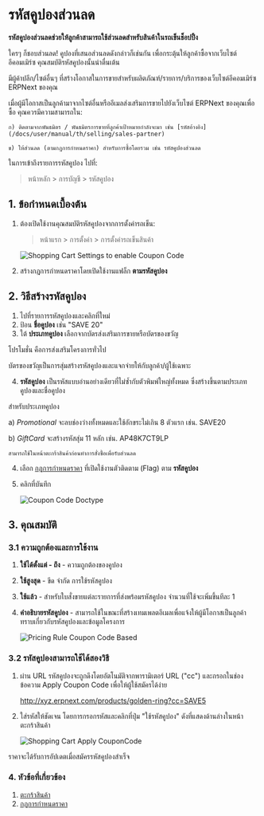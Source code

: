 # รหัสคูปองส่วนลด

**รหัสคูปองส่วนลดช่วยให้ลูกค้าสามารถใช้ส่วนลดสำหรับสินค้าในรถเข็นช็อปปิ้ง**

ใครๆ ก็ชอบส่วนลด! คูปองที่เสนอส่วนลดดังกล่าวก็เช่นกัน เพื่อกระตุ้นให้ลูกค้าซื้อจากเว็บไซต์อีคอมเมิร์ซ
คุณสมบัติรหัสคูปองนั้นน่าตื่นเต้น

มีผู้ค้าปลีก/ไซต์อื่นๆ ที่สร้างโอกาสในการขายสำหรับผลิตภัณฑ์/รายการ/บริการของเว็บไซต์อีคอมเมิร์ซ ERPNext ของคุณ

เมื่อผู้มีโอกาสเป็นลูกค้ามาจากไซต์อื่นหรืออีเมลส่งเสริมการขายไปยังเว็บไซต์ ERPNext ของคุณเพื่อซื้อ คุณควรมีความสามารถใน:
	
	ก) ติดตามจากพันธมิตร / พันธมิตรการขายที่ลูกค้าเป้าหมายกำลังจะมา เช่น [รหัสอ้างอิง]
	(/docs/user/manual/th/selling/sales-partner)

	ข) ให้ส่วนลด (ตามกฎการกำหนดราคา) สำหรับการซื้อโดยรวม เช่น รหัสคูปองส่วนลด

ในการเข้าถึงรายการรหัสคูปอง ไปที่:

> หน้าหลัก > การบัญชี > รหัสคูปอง


## 1. ข้อกำหนดเบื้องต้น

1. ต้องเปิดใช้งานคุณสมบัติรหัสคูปองจากการตั้งค่ารถเข็น:

	> หน้าแรก > การตั้งค่า > การตั้งค่ารถเข็นสินค้า

	<img class="screenshot" alt="Shopping Cart Settings to enable Coupon Code" src="{{docs_base_url}}/assets/img/selling/coupon-code-shoppingcart-settings.png">

1. สร้างกฎการกำหนดราคาโดยเปิดใช้งานแฟล็ก **ตามรหัสคูปอง**

## 2. วิธีสร้างรหัสคูปอง

1. ไปที่รายการรหัสคูปองและคลิกที่ใหม่
2. ป้อน **ชื่อคูปอง** เช่น "SAVE 20"
3. ใต้ **ประเภทคูปอง** เลือกจากบัตรส่งเสริมการขายหรือบัตรของขวัญ
   
โปรโมชั่น คือการส่งเสริมโครงการทั่วไป
   
บัตรของขวัญเป็นการสุ่มสร้างรหัสคูปองและแจกจ่ายให้กับลูกค้า/ผู้ใช้เฉพาะ
   
4. **รหัสคูปอง** เป็นรหัสแบบอ่านอย่างเดียวที่ไม่ซ้ำกับตัวพิมพ์ใหญ่ทั้งหมด ซึ่งสร้างขึ้นตามประเภทคูปองและชื่อคูปอง

สำหรับประเภทคูปอง

a) *Promotional* จะลบช่องว่างทั้งหมดและใช้อักขระไม่เกิน 8 ตัวแรก เช่น. SAVE20

b) *GiftCard* จะสร้างรหัสสุ่ม 11 หลัก เช่น. AP48K7CT9LP

    สามารถใช้ในหน้าตะกร้าสินค้าก่อนทำการสั่งซื้อเพื่อรับส่วนลด
  
4. เลือก [กฎการกำหนดราคา](/docs/user/manual/th/accounts/pricing-rule) ที่เปิดใช้งานตัวติดตาม (Flag) ตาม **รหัสคูปอง**

5. คลิกที่บันทึก

	<img class="screenshot" alt="Coupon Code Doctype" src="{{docs_base_url}}/assets/img/selling/coupon-code.png">


## 3. คุณสมบัติ

### 3.1 ความถูกต้องและการใช้งาน

1. **ใช้ได้ตั้งแต่ - ถึง** - ความถูกต้องของคูปอง
2. **ใช้สูงสุด** - ขีด จำกัด การใช้รหัสคูปอง
3. **ใช้แล้ว** - สำหรับใบสั่งขายแต่ละรายการที่ส่งพร้อมรหัสคูปอง จำนวนที่ใช้จะเพิ่มขึ้นทีละ 1
4. **คำอธิบายรหัสคูปอง** - สามารถใช้ในขณะที่สร้างเทมเพลตอีเมลเพื่อแจ้งให้ผู้มีโอกาสเป็นลูกค้าทราบเกี่ยวกับรหัสคูปองและข้อมูลโครงการ

	<img class="screenshot" alt="Pricing Rule Coupon Code Based" src="{{docs_base_url}}/assets/img/selling/coupon-code-pricing-rule.png">



### 3.2 รหัสคูปองสามารถใช้ได้สองวิธี

1. ผ่าน URL รหัสคูปองจะถูกดึงโดยอัตโนมัติจากพารามิเตอร์ URL ("cc") และกรอกในช่องข้อความ Apply Coupon Code เพื่อให้ผู้ใช้สมัครได้ง่าย

	http://xyz.erpnext.com/products/golden-ring?cc=SAVE5

2. ใส่รหัสให้ชัดเจน โดยการกรอกรหัสและคลิกที่ปุ่ม "ใช้รหัสคูปอง" ดังที่แสดงด้านล่างในหน้าตะกร้าสินค้า

	<img class="screenshot" alt="Shopping Cart Apply CouponCode" src="{{docs_base_url}}/assets/img/selling/coupon-code-pricing-rule.png">

ราคาจะได้รับการอัปเดตเมื่อสมัครรหัสคูปองสำเร็จ


### 4. หัวข้อที่เกี่ยวข้อง

1. [ตะกร้าสินค้า](/docs/user/manual/th/website/shopping-cart)
2. [กฎการกำหนดราคา](/docs/user/manual/th/accounts/pricing-rule)
